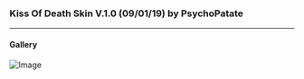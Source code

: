 ### Kiss Of Death Skin V.1.0 (09/01/19) by PsychoPatate
---

#### Gallery
![Image](https://i.imgur.com/QXDNpHu.jpg)